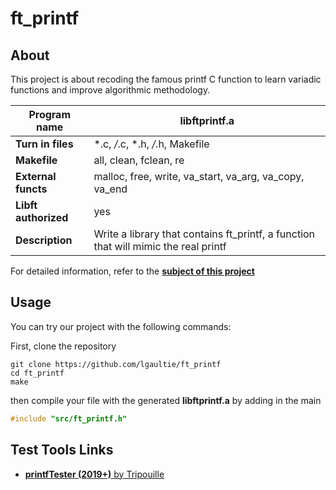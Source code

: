 # ft_printf
## About

This project is about recoding the famous printf C function to learn variadic functions and improve algorithmic methodology.

| **Program name**     | libftprintf.a                                                |
| -------------------- | ------------------------------------------------------------ |
| **Turn in files**    | *.c, */*.c, *.h, */*.h, Makefile                             |
| **Makefile**         | all, clean, fclean, re                                       |
| **External functs**  | malloc, free, write, va_start, va_arg, va_copy, va_end       |
| **Libft authorized** | yes                                                          |
| **Description**      | Write a library that contains ft_printf, a function that will mimic the real printf |

For detailed information, refer to the **[subject of this project]()**

## Usage

You can try our project with the following commands:

First, clone the repository

```shell
git clone https://github.com/lgaultie/ft_printf
cd ft_printf
make
```

then compile your file with the generated **libftprintf.a** by adding in the main

```c
#include "src/ft_printf.h"
```



## Test Tools Links

- [**printfTester (2019+)** by Tripouille](https://github.com/Tripouille/printfTester)

